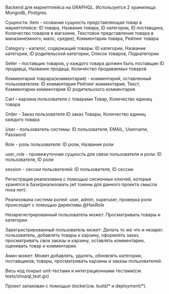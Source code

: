 Backend для маркетплейса на GRAPHQL.
Используется 2 хранилища: Mongodb, Postgres.

Сущности:
Item - осованая сущность представляющая товар в маркетплейсе:
ID товара, 
Название товара, 
ID категории, 
ID поставщика, 
Количество товаров в магазине,
Текстовое представление товара в маназине(много, мало, средее),
Комментарии товара,
Рейтинг товара

Category - каталог, содержащий товары:
ID категории,
Название категории,
ID родительской категории,
Список товаров,
Подкатегории

Seller - поставщик товаров, у каждого товара должен быть поставщик
ID продавца,
Название продаца,
Количество продаваемых товаров

Комментарий товрара(комментария) - комментарий, оставленный пользователем:
ID комментария
Рейтинг комментария,
Текст,
Комментарии комментария
ID родительского комментария

Cart - карзина пользователя с товарами
Товар,
Количество единиц товара

Order - Заказ пользователя
ID заказ
Товары,
Количество единиц каждого товара

User - пользователь системы:
ID пользователя,
EMAIL,
Username,
Password

Role - роль пользователя:
ID роли,
Название роли

user_role - промежуточная сущность для связи пользователя и роли:
ID пользователя,
ID роли

session - сессии пользвателей:
ID пользователя,
ID сессии

Регистрация реализована с помощью сисионных ключей, которые хранятся в базе(реализовать jwt токены для данного проекта смысла пока нет).

Реализована система ролей: user, admin, superuser, проверка роли происходит с помощью директивы @HasRole

Незарегистрированный пользователь может:
Просматривать товары и категории

Зарегристрированный пользователь может:
Делать то же что и незарег. пользователь, добавлять товары к карзину, оформлять заказ, просматривать свои заказы и карзину, оставлять комментарии, оценивать товар и комментарии.

Амин может:
Может добавлять, удалять, обновлять категории, поставщиков, товары, просматривать карзины и заказы пользователей.

Весь код покрыт unit-тестами и интеграционными тестами(см. tests/shopql_test.go)

Проект запакован с помощью docker(см. build/* и deployment/*).

